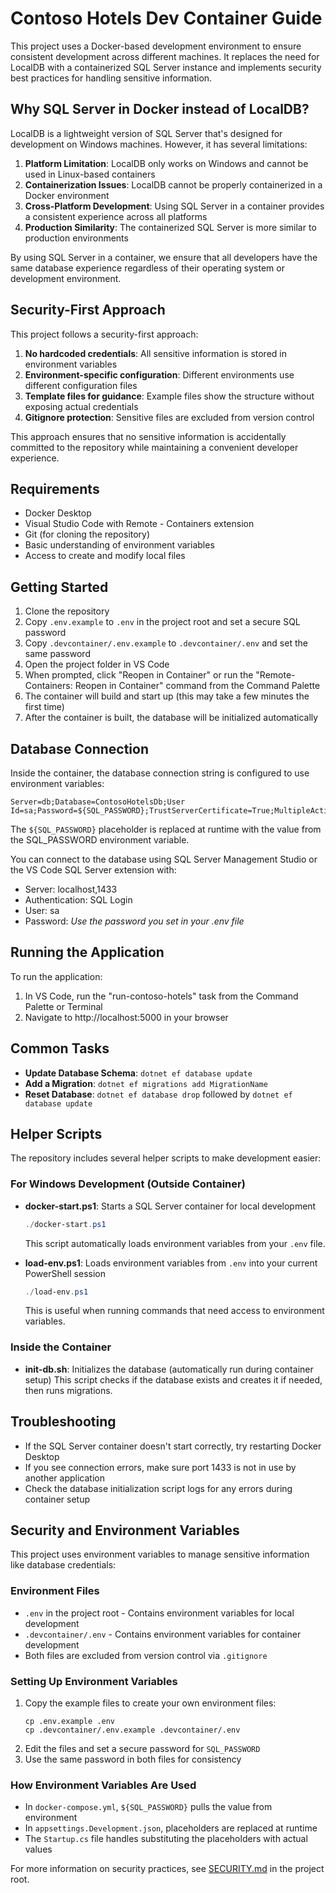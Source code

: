 # Contoso Hotels Dev Container Guide

This project uses a Docker-based development environment to ensure consistent development across different machines. It replaces the need for LocalDB with a containerized SQL Server instance and implements security best practices for handling sensitive information.

## Why SQL Server in Docker instead of LocalDB?

LocalDB is a lightweight version of SQL Server that's designed for development on Windows machines. However, it has several limitations:

1. **Platform Limitation**: LocalDB only works on Windows and cannot be used in Linux-based containers
2. **Containerization Issues**: LocalDB cannot be properly containerized in a Docker environment
3. **Cross-Platform Development**: Using SQL Server in a container provides a consistent experience across all platforms
4. **Production Similarity**: The containerized SQL Server is more similar to production environments

By using SQL Server in a container, we ensure that all developers have the same database experience regardless of their operating system or development environment.

## Security-First Approach

This project follows a security-first approach:

1. **No hardcoded credentials**: All sensitive information is stored in environment variables
2. **Environment-specific configuration**: Different environments use different configuration files
3. **Template files for guidance**: Example files show the structure without exposing actual credentials
4. **Gitignore protection**: Sensitive files are excluded from version control

This approach ensures that no sensitive information is accidentally committed to the repository while maintaining a convenient developer experience.

## Requirements

- Docker Desktop
- Visual Studio Code with Remote - Containers extension
- Git (for cloning the repository)
- Basic understanding of environment variables
- Access to create and modify local files

## Getting Started

1. Clone the repository
2. Copy `.env.example` to `.env` in the project root and set a secure SQL password
3. Copy `.devcontainer/.env.example` to `.devcontainer/.env` and set the same password
4. Open the project folder in VS Code
5. When prompted, click "Reopen in Container" or run the "Remote-Containers: Reopen in Container" command from the Command Palette
6. The container will build and start up (this may take a few minutes the first time)
7. After the container is built, the database will be initialized automatically

## Database Connection

Inside the container, the database connection string is configured to use environment variables:
```
Server=db;Database=ContosoHotelsDb;User Id=sa;Password=${SQL_PASSWORD};TrustServerCertificate=True;MultipleActiveResultSets=true
```

The `${SQL_PASSWORD}` placeholder is replaced at runtime with the value from the SQL_PASSWORD environment variable.

You can connect to the database using SQL Server Management Studio or the VS Code SQL Server extension with:
- Server: localhost,1433
- Authentication: SQL Login
- User: sa
- Password: *Use the password you set in your .env file*

## Running the Application

To run the application:

1. In VS Code, run the "run-contoso-hotels" task from the Command Palette or Terminal
2. Navigate to http://localhost:5000 in your browser

## Common Tasks

- **Update Database Schema**: `dotnet ef database update`
- **Add a Migration**: `dotnet ef migrations add MigrationName`
- **Reset Database**: `dotnet ef database drop` followed by `dotnet ef database update`

## Helper Scripts

The repository includes several helper scripts to make development easier:

### For Windows Development (Outside Container)

- **docker-start.ps1**: Starts a SQL Server container for local development
  ```powershell
  ./docker-start.ps1
  ```
  This script automatically loads environment variables from your `.env` file.

- **load-env.ps1**: Loads environment variables from `.env` into your current PowerShell session
  ```powershell
  ./load-env.ps1
  ```
  This is useful when running commands that need access to environment variables.

### Inside the Container

- **init-db.sh**: Initializes the database (automatically run during container setup)
  This script checks if the database exists and creates it if needed, then runs migrations.

## Troubleshooting

- If the SQL Server container doesn't start correctly, try restarting Docker Desktop
- If you see connection errors, make sure port 1433 is not in use by another application
- Check the database initialization script logs for any errors during container setup

## Security and Environment Variables

This project uses environment variables to manage sensitive information like database credentials:

### Environment Files
- `.env` in the project root - Contains environment variables for local development
- `.devcontainer/.env` - Contains environment variables for container development
- Both files are excluded from version control via `.gitignore`

### Setting Up Environment Variables
1. Copy the example files to create your own environment files:
   ```
   cp .env.example .env
   cp .devcontainer/.env.example .devcontainer/.env
   ```
2. Edit the files and set a secure password for `SQL_PASSWORD`
3. Use the same password in both files for consistency

### How Environment Variables Are Used
- In `docker-compose.yml`, `${SQL_PASSWORD}` pulls the value from environment
- In `appsettings.Development.json`, placeholders are replaced at runtime
- The `Startup.cs` file handles substituting the placeholders with actual values

For more information on security practices, see [SECURITY.md](SECURITY.md) in the project root.
